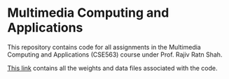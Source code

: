 # Multimedia Computing and Applications

This repository contains code for all assignments in the Multimedia Computing and Applications (CSE563) course under Prof. Rajiv Ratn Shah.

<a href="https://drive.google.com/drive/folders/1nl5h0P1m1DZmnuk2zvMpLhZjFGGwsTZP?usp=sharing">This link</a> contains all the weights and data files associated with the code.
